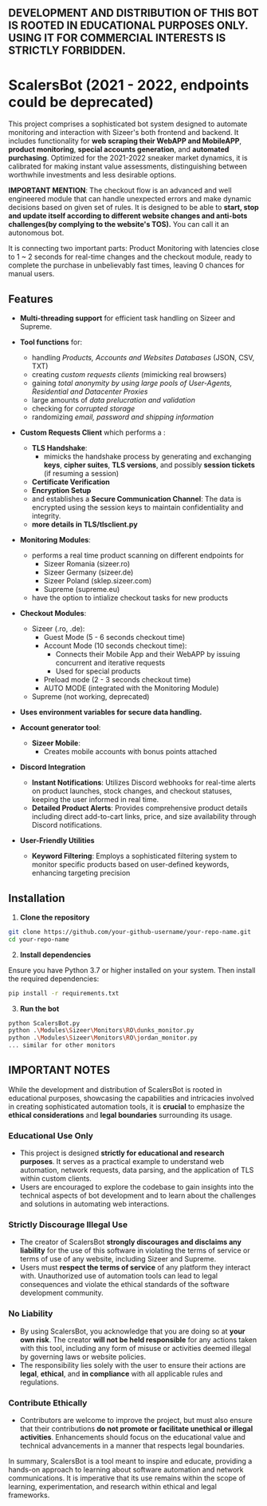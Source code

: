 ## DEVELOPMENT AND DISTRIBUTION OF THIS BOT IS ROOTED IN EDUCATIONAL PURPOSES ONLY. USING IT FOR COMMERCIAL INTERESTS IS STRICTLY FORBIDDEN.

# ScalersBot (2021 - 2022, endpoints could be deprecated)

This project comprises a sophisticated bot system designed to automate monitoring and interaction with Sizeer's both frontend and backend. It includes functionality for **web scraping their WebAPP and MobileAPP**, **product monitoring**, **special accounts generation**, and **automated purchasing**. Optimized for the 2021-2022 sneaker market dynamics, it is calibrated for making instant value assessments, distinguishing between worthwhile investments and less desirable options.

**IMPORTANT MENTION**: The checkout flow is an advanced and well engineered module that can handle unexpected errors and make dynamic decisions based on given set of rules. It is designed to be able to **start, stop and update itself according to different website changes and anti-bots challenges(by complying to the website's TOS).** You can call it an autonomous bot.

It is connecting two important parts: Product Monitoring with latencies close to 1 ~ 2 seconds for real-time changes and the checkout module, ready to complete the purchase in unbelievably fast times, leaving 0 chances for manual users.

## Features

- **Multi-threading support** for efficient task handling on Sizeer and Supreme.
- **Tool functions** for:
    - handling _Products, Accounts and Websites Databases_ (JSON, CSV, TXT)
    - creating _custom requests clients_ (mimicking real browsers)
    - gaining _total anonymity by using large pools of User-Agents, Residential and Datacenter Proxies_
    - large amounts of _data prelucration and validation_
    - checking for _corrupted storage_
    - randomizing _email, password and shipping information_

- **Custom Requests Client** which performs a :
    - **TLS Handshake**:
       - mimicks the handshake process by generating and exchanging **keys**, **cipher suites**, **TLS versions**, and possibly **session tickets** (if resuming a session)
    - **Certificate Verification**
    - **Encryption Setup**
    - and establishes a **Secure Communication Channel**: The data is encrypted using the session keys to maintain confidentiality and integrity.
    - **more details in TLS/tlsclient.py**

- **Monitoring Modules**:
    - performs a real time product scanning on different endpoints for
      - Sizeer Romania (sizeer.ro)
      - Sizeer Germany (sizeer.de)
      - Sizeer Poland (sklep.sizeer.com)
      - Supreme (supreme.eu)
    - have the option to intialize checkout tasks for new products
- **Checkout Modules**:
  - Sizeer (.ro, .de):
    - Guest Mode (5 - 6 seconds checkout time)
    - Account Mode (10 seconds checkout time):
      - Connects their Mobile App and their WebAPP by issuing concurrent and iterative requests
      - Used for special products
    - Preload mode (2 - 3 seconds checkout time)
    - AUTO MODE (integrated with the Monitoring Module)
  - Supreme (not working, deprecated)
- **Uses environment variables for secure data handling.**
- **Account generator tool**:
  - **Sizeer Mobile**:
     - Creates mobile accounts with bonus points attached
- **Discord Integration**
  - **Instant Notifications**: Utilizes Discord webhooks for real-time alerts on product launches, stock changes, and checkout statuses, keeping the user informed in real time.
  - **Detailed Product Alerts**: Provides comprehensive product details including direct add-to-cart links, price, and size availability through Discord notifications.
- **User-Friendly Utilities**
  - **Keyword Filtering**: Employs a sophisticated filtering system to monitor specific products based on user-defined keywords, enhancing targeting precision
    
## Installation

1. **Clone the repository**

```bash
git clone https://github.com/your-github-username/your-repo-name.git
cd your-repo-name
```
2. **Install dependencies**

Ensure you have Python 3.7 or higher installed on your system. Then install the required dependencies:

```bash
pip install -r requirements.txt
```
3. **Run the bot**
```bash
python ScalersBot.py
python .\Modules\Sizeer\Monitors\RO\dunks_monitor.py
python .\Modules\Sizeer\Monitors\RO\jordan_monitor.py
... similar for other monitors
```

## IMPORTANT NOTES

While the development and distribution of ScalersBot is rooted in educational purposes, showcasing the capabilities and intricacies involved in creating sophisticated automation tools, it is **crucial** to emphasize the **ethical considerations** and **legal boundaries** surrounding its usage.

### **Educational Use Only**

- This project is designed **strictly for educational and research purposes**. It serves as a practical example to understand web automation, network requests, data parsing, and the application of TLS within custom clients.
- Users are encouraged to explore the codebase to gain insights into the technical aspects of bot development and to learn about the challenges and solutions in automating web interactions.

### **Strictly Discourage Illegal Use**

- The creator of ScalersBot **strongly discourages and disclaims any liability** for the use of this software in violating the terms of service or terms of use of any website, including Sizeer and Supreme.
- Users must **respect the terms of service** of any platform they interact with. Unauthorized use of automation tools can lead to legal consequences and violate the ethical standards of the software development community.

### **No Liability**

- By using ScalersBot, you acknowledge that you are doing so at **your own risk**. The creator **will not be held responsible** for any actions taken with this tool, including any form of misuse or activities deemed illegal by governing laws or website policies.
- The responsibility lies solely with the user to ensure their actions are **legal**, **ethical**, and **in compliance** with all applicable rules and regulations.

### **Contribute Ethically**

- Contributors are welcome to improve the project, but must also ensure that their contributions **do not promote or facilitate unethical or illegal activities**. Enhancements should focus on the educational value and technical advancements in a manner that respects legal boundaries.

In summary, ScalersBot is a tool meant to inspire and educate, providing a hands-on approach to learning about software automation and network communications. It is imperative that its use remains within the scope of learning, experimentation, and research within ethical and legal frameworks.
